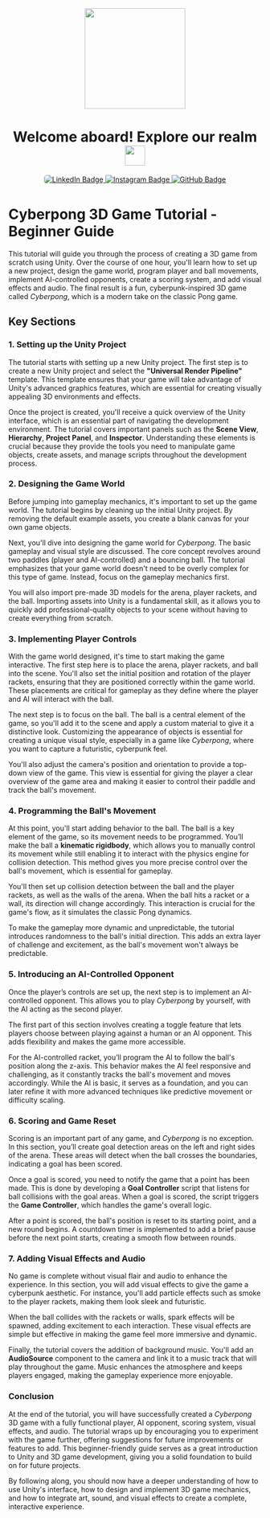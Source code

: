 
<div align="center">
  <img src="https://i.giphy.com/media/v1.Y2lkPTc5MGI3NjExYm5vaHRnaGpjbXl0M2V2ZGo4Y3E3ZDlua2tmaDZidHVyNTdyazY0NiZlcD12MV9pbnRlcm5hbF9naWZfYnlfaWQmY3Q9cw/KzJkzjggfGN5Py6nkT/giphy.gif" width="200"/>
</div>

<h1 align="center">
  <span class="bold">Welcome aboard! Explore our realm</span>
  <img src="https://media.giphy.com/media/WUlplcMpOCEmTGBtBW/giphy.gif" width="40px"/>
</h1>

<div id="badges" align="center">
  <a href="https://www.linkedin.com/in/kantima-tiwari">
    <img src="https://img.shields.io/badge/LinkedIn-0A66C2?style=for-the-badge&logo=linkedin&logoColor=white" alt="LinkedIn Badge" style="border-radius: 5px;"/>
  </a>
  <a href="https://www.instagram.com/_t_t_2003/" target="_blank">
    <img src="https://img.shields.io/badge/Instagram-AA336A?style=for-the-badge&logo=instagram&logoColor=white" alt="Instagram Badge" style="margin-bottom: 5px;" />
  </a>
  <a href="https://github.com/kantimatiwari">
    <img src="https://img.shields.io/badge/GitHub-purple?style=for-the-badge&logo=github&logoColor=white" alt="GitHub Badge"/>
  </a>
</div>



# Cyberpong 3D Game Tutorial - Beginner Guide

This tutorial will guide you through the process of creating a 3D game from scratch using Unity. Over the course of one hour, you'll learn how to set up a new project, design the game world, program player and ball movements, implement AI-controlled opponents, create a scoring system, and add visual effects and audio. The final result is a fun, cyberpunk-inspired 3D game called *Cyberpong*, which is a modern take on the classic Pong game.

## Key Sections

### 1. **Setting up the Unity Project**
The tutorial starts with setting up a new Unity project. The first step is to create a new Unity project and select the **"Universal Render Pipeline"** template. This template ensures that your game will take advantage of Unity's advanced graphics features, which are essential for creating visually appealing 3D environments and effects. 

Once the project is created, you'll receive a quick overview of the Unity interface, which is an essential part of navigating the development environment. The tutorial covers important panels such as the **Scene View**, **Hierarchy**, **Project Panel**, and **Inspector**. Understanding these elements is crucial because they provide the tools you need to manipulate game objects, create assets, and manage scripts throughout the development process.

### 2. **Designing the Game World**
Before jumping into gameplay mechanics, it's important to set up the game world. The tutorial begins by cleaning up the initial Unity project. By removing the default example assets, you create a blank canvas for your own game objects.

Next, you'll dive into designing the game world for *Cyberpong*. The basic gameplay and visual style are discussed. The core concept revolves around two paddles (player and AI-controlled) and a bouncing ball. The tutorial emphasizes that your game world doesn't need to be overly complex for this type of game. Instead, focus on the gameplay mechanics first.

You will also import pre-made 3D models for the arena, player rackets, and the ball. Importing assets into Unity is a fundamental skill, as it allows you to quickly add professional-quality objects to your scene without having to create everything from scratch.

### 3. **Implementing Player Controls**
With the game world designed, it's time to start making the game interactive. The first step here is to place the arena, player rackets, and ball into the scene. You'll also set the initial position and rotation of the player rackets, ensuring that they are positioned correctly within the game world. These placements are critical for gameplay as they define where the player and AI will interact with the ball.

The next step is to focus on the ball. The ball is a central element of the game, so you'll add it to the scene and apply a custom material to give it a distinctive look. Customizing the appearance of objects is essential for creating a unique visual style, especially in a game like *Cyberpong*, where you want to capture a futuristic, cyberpunk feel.

You'll also adjust the camera's position and orientation to provide a top-down view of the game. This view is essential for giving the player a clear overview of the game area and making it easier to control their paddle and track the ball's movement.

### 4. **Programming the Ball's Movement**
At this point, you'll start adding behavior to the ball. The ball is a key element of the game, so its movement needs to be programmed. You’ll make the ball a **kinematic rigidbody**, which allows you to manually control its movement while still enabling it to interact with the physics engine for collision detection. This method gives you more precise control over the ball's movement, which is essential for gameplay.

You'll then set up collision detection between the ball and the player rackets, as well as the walls of the arena. When the ball hits a racket or a wall, its direction will change accordingly. This interaction is crucial for the game's flow, as it simulates the classic Pong dynamics.

To make the gameplay more dynamic and unpredictable, the tutorial introduces randomness to the ball's initial direction. This adds an extra layer of challenge and excitement, as the ball's movement won't always be predictable.

### 5. **Introducing an AI-Controlled Opponent**
Once the player’s controls are set up, the next step is to implement an AI-controlled opponent. This allows you to play *Cyberpong* by yourself, with the AI acting as the second player.

The first part of this section involves creating a toggle feature that lets players choose between playing against a human or an AI opponent. This adds flexibility and makes the game more accessible.

For the AI-controlled racket, you’ll program the AI to follow the ball's position along the z-axis. This behavior makes the AI feel responsive and challenging, as it constantly tracks the ball's movement and moves accordingly. While the AI is basic, it serves as a foundation, and you can later refine it with more advanced techniques like predictive movement or difficulty scaling.

### 6. **Scoring and Game Reset**
Scoring is an important part of any game, and *Cyberpong* is no exception. In this section, you’ll create goal detection areas on the left and right sides of the arena. These areas will detect when the ball crosses the boundaries, indicating a goal has been scored.

Once a goal is scored, you need to notify the game that a point has been made. This is done by developing a **Goal Controller** script that listens for ball collisions with the goal areas. When a goal is scored, the script triggers the **Game Controller**, which handles the game's overall logic.

After a point is scored, the ball's position is reset to its starting point, and a new round begins. A countdown timer is implemented to add a brief pause before the next point starts, creating a smooth flow between rounds.

### 7. **Adding Visual Effects and Audio**
No game is complete without visual flair and audio to enhance the experience. In this section, you will add visual effects to give the game a cyberpunk aesthetic. For instance, you'll add particle effects such as smoke to the player rackets, making them look sleek and futuristic.

When the ball collides with the rackets or walls, spark effects will be spawned, adding excitement to each interaction. These visual effects are simple but effective in making the game feel more immersive and dynamic.

Finally, the tutorial covers the addition of background music. You'll add an **AudioSource** component to the camera and link it to a music track that will play throughout the game. Music enhances the atmosphere and keeps players engaged, making the gameplay experience more enjoyable.

### Conclusion
At the end of the tutorial, you will have successfully created a *Cyberpong* 3D game with a fully functional player, AI opponent, scoring system, visual effects, and audio. The tutorial wraps up by encouraging you to experiment with the game further, offering suggestions for future improvements or features to add. This beginner-friendly guide serves as a great introduction to Unity and 3D game development, giving you a solid foundation to build on for future projects.

By following along, you should now have a deeper understanding of how to use Unity's interface, how to design and implement 3D game mechanics, and how to integrate art, sound, and visual effects to create a complete, interactive experience.
